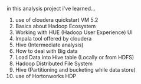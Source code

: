 in this analysis project i've learned...

1. use of cloudera quickstart VM 5.2
2. Basics about Hadoop Ecosystem
3. Working with HUE (Hadoop User Experience) UI
4.	Impala tool offered by cloudera
5. Hive (Intermediate analysis)
6.	How to deal with Big data  
7. Load Data into Hive table (Locally or from HDFS)
8.	Hadoop Distributed File System
9. Hive (Partitioning and bucketing while data store)
10. use of Hortonworks HDP
